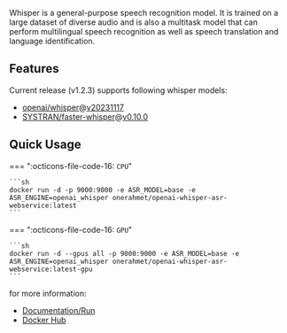 Whisper is a general-purpose speech recognition model. It is trained on a large dataset of diverse audio and is also a multitask model that can perform multilingual speech recognition as well as speech translation and language identification.

## Features
Current release (v1.2.3) supports following whisper models:

- [openai/whisper](https://github.com/openai/whisper)@[v20231117](https://github.com/openai/whisper/releases/tag/v20231117)
- [SYSTRAN/faster-whisper](https://github.com/SYSTRAN/faster-whisper)@[v0.10.0](https://github.com/SYSTRAN/faster-whisper/releases/tag/0.10.0)

## Quick Usage

=== ":octicons-file-code-16: `CPU`"

    ```sh
    docker run -d -p 9000:9000 -e ASR_MODEL=base -e ASR_ENGINE=openai_whisper onerahmet/openai-whisper-asr-webservice:latest
    ```

=== ":octicons-file-code-16: `GPU`"

    ```sh
    docker run -d --gpus all -p 9000:9000 -e ASR_MODEL=base -e ASR_ENGINE=openai_whisper onerahmet/openai-whisper-asr-webservice:latest-gpu
    ```

for more information:

- [Documentation/Run](https://ahmetoner.github.io/whisper-asr-webservice/run)
- [Docker Hub](https://hub.docker.com/r/onerahmet/openai-whisper-asr-webservice)
